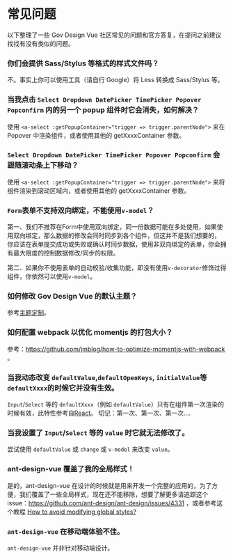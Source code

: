 
# 常见问题

以下整理了一些 Gov Design Vue 社区常见的问题和官方答复，在提问之前建议找找有没有类似的问题。

### 你们会提供 Sass/Stylus 等格式的样式文件吗？

不。事实上你可以使用工具（请自行 Google）将 Less 转换成 Sass/Stylus 等。

### 当我点击 `Select Dropdown DatePicker TimePicker Popover Popconfirm` 内的另一个 popup 组件时它会消失，如何解决？

使用 `<a-select :getPopupContainer="trigger => trigger.parentNode">` 来在 Popover 中渲染组件，或者使用其他的 getXxxxContainer 参数。

### `Select Dropdown DatePicker TimePicker Popover Popconfirm` 会跟随滚动条上下移动？

使用 `<a-select :getPopupContainer="trigger => trigger.parentNode">` 来将组件渲染到滚动区域内，或者使用其他的 getXxxxContainer 参数。

### `Form`表单不支持双向绑定，不能使用`v-model`？
第一、我们不推荐在Form中使用双向绑定，同一份数据可能在多处使用，如果使用双向绑定，那么数据的修改会同时同步到各个组件，但这并不是我们想要的， 你应该在表单提交成功或失败或确认时同步数据，使用非双向绑定的表单，你会拥有最大限度的控制数据修改/同步的权限。

第二、如果你不使用表单的自动校验/收集功能，即没有使用`v-decorator`修饰过得组件，你依然可以使用`v-model`。

### 如何修改 Gov Design Vue 的默认主题？

参考[主题定制](/docs/vue/customize-theme/)。

### 如何配置 webpack 以优化 momentjs 的打包大小？

参考：https://github.com/jmblog/how-to-optimize-momentjs-with-webpack 。

### 当我动态改变 `defaultValue`,`defaultOpenKeys`, `initialValue`等`defaultXxxx`的时候它并没有生效。

`Input`/`Select` 等的 `defaultXxxx`（例如 `defaultValue`）只有在组件第一次渲染的时候有效，此特性参考自[React](https://reactjs.org/docs/forms.html#controlled-components)。
切记：第一次、第一次、第一次....

### 当我设置了 `Input`/`Select` 等的 `value` 时它就无法修改了。

尝试使用 `defaultValue` 或 `change` 或 `v-model` 来改变 `value`。

### ant-design-vue 覆盖了我的全局样式！

是的，ant-design-vue 在设计的时候就是用来开发一个完整的应用的，为了方便，我们覆盖了一些全局样式，现在还不能移除，想要了解更多请追踪这个 issue：https://github.com/ant-design/ant-design/issues/4331 ，或者参考这个教程 [How to avoid modifying global styles?](docs/react/customize-theme#How-to-avoid-modifying-global-styles-?)

### `ant-design-vue` 在移动端体验不佳。

`ant-design-vue` 并非针对移动端设计。

